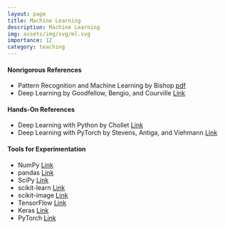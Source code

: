```yaml
---
layout: page
title: Machine Learning
description: Machine Learning
img: assets/img/svg/ml.svg
importance: 12
category: teaching
---
```


#### Nonrigorous References

* Pattern Recognition and Machine Learning by Bishop [pdf](https://www.microsoft.com/en-us/research/uploads/prod/2006/01/Bishop-Pattern-Recognition-and-Machine-Learning-2006.pdf)
* Deep Learning by Goodfellow, Bengio, and Courville [Link](https://www.deeplearningbook.org/)

#### Hands-On References

* Deep Learning with Python by Chollet [Link](https://www.manning.com/books/deep-learning-with-python-second-edition)
* Deep Learning with PyTorch by Stevens, Antiga, and Viehmann [Link](https://www.manning.com/books/deep-learning-with-pytorch)

#### Tools for Experimentation

* NumPy [Link](https://numpy.org/)
* pandas [Link](https://pandas.pydata.org/)
* SciPy [Link](https://scipy.org/)
* scikit-learn [Link](https://scikit-learn.org/stable/)
* scikit-image [Link](https://scikit-image.org/)
* TensorFlow [Link](https://www.tensorflow.org/)
* Keras [Link](https://keras.io/)
* PyTorch [Link](https://pytorch.org/)








